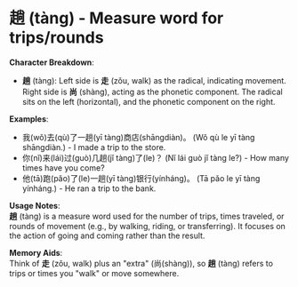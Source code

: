 # **趟 (tàng) - Measure word for trips/rounds**

**Character Breakdown**:  
- **趟** (tàng): Left side is **走** (zǒu, walk) as the radical, indicating movement. Right side is **尚** (shàng), acting as the phonetic component. The radical sits on the left (horizontal), and the phonetic component on the right.

**Examples**:  
- 我(wǒ)去(qù)了一趟(yī tàng)商店(shāngdiàn)。 (Wǒ qù le yī tàng shāngdiàn.) - I made a trip to the store.  
- 你(nǐ)来(lái)过(guò)几趟(jǐ tàng)了(le)？ (Nǐ lái guò jǐ tàng le?) - How many times have you come?  
- 他(tā)跑(pǎo)了(le)一趟(yī tàng)银行(yínháng)。 (Tā pǎo le yī tàng yínháng.) - He ran a trip to the bank.

**Usage Notes**:  
**趟** (tàng) is a measure word used for the number of trips, times traveled, or rounds of movement (e.g., by walking, riding, or transferring). It focuses on the action of going and coming rather than the result.

**Memory Aids**:  
Think of **走** (zǒu, walk) plus an "extra" (尚(shàng)), so **趟** (tàng) refers to trips or times you "walk" or move somewhere.